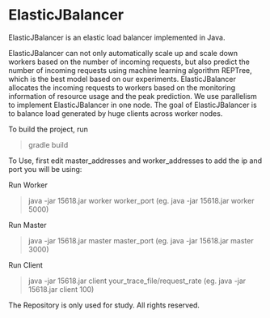 # ElasticJBalancer
ElasticJBalancer is an elastic load balancer implemented in Java.

ElasticJBalancer can not only automatically scale up and scale down workers based on the number of incoming requests, but also predict the number of incoming requests using machine learning algorithm REPTree, which is the best model based on our experiments. ElasticJBalancer allocates the incoming requests to workers based on the monitoring information of resource usage and the peak prediction. We use parallelism to implement ElasticJBalancer in one node. The goal of ElasticJBalancer is to balance load generated by huge clients across worker nodes.

To build the project, run


>gradle build

To Use, first edit master_addresses and worker_addresses to add the ip and port you will be using:

Run Worker

>java -jar 15618.jar worker worker_port (eg. java -jar 15618.jar worker 5000)

Run Master

>java -jar 15618.jar master master_port (eg. java -jar 15618.jar master 3000)

Run Client

>java -jar 15618.jar client your_trace_file/request_rate (eg. java -jar 15618.jar client 100)

The Repository is only used for study. All rights reserved.
